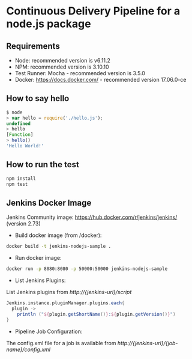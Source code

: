 # Continuous Delivery Pipeline for a node.js package

## Requirements

* Node: recommended version is v6.11.2
* NPM: recommended version is 3.10.10
* Test Runner: Mocha - recommended version is 3.5.0
* Docker: https://docs.docker.com/ - recommended version 17.06.0-ce

## How to say hello

```javascript
$ node
> var hello = require('./hello.js');
undefined
> hello
[Function]
> hello()
'Hello World!'
```

## How to run the test

```javascript
npm install
npm test
```

## Jenkins Docker Image

Jenkins Community image: https://hub.docker.com/r/jenkins/jenkins/ (version 2.73)

* Build docker image (from /docker):

```bash
docker build -t jenkins-nodejs-sample .
```

* Run docker image:

```bash
docker run -p 8080:8080 -p 50000:50000 jenkins-nodejs-sample
```

* List Jenkins Plugins:

List Jenkins plugins from *http://{jenkins-url}/script*

```groovy
Jenkins.instance.pluginManager.plugins.each{
  plugin ->
    println ("${plugin.getShortName()}:${plugin.getVersion()}")
}
```

* Pipeline Job Configuration:

The config.xml file for a job is available from *http://{jenkins-url}/{job-name}/config.xml*
